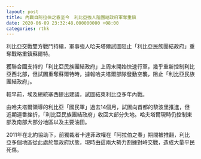```yaml
---
layout: post
title: 內戰自阿拉伯之春至今　利比亞強人阻團結政府軍奪重鎮
date: 2020-06-09 23:32:48.000000000 +08:00
categories: rthk
---
```


利比亞交戰雙方戰鬥持續，軍事強人哈夫塔爾試圖阻止「利比亞民族團結政府」重奪戰略重鎮蘇爾特。

獲聯合國支持的「利比亞民族團結政府」上周末開始快速行軍，幾乎重新控制利比亞西北部，但試圖重奪蘇爾特時，據報哈夫塔爾部隊發動空襲，阻止「利比亞民族團結政府」。

較早前，埃及總統塞西提出建議，試圖結束利比亞多年內戰。

由哈夫塔爾領導的利比亞「國民軍」過去14個月，試圖向首都的黎波里推進，但近期連番挫折，「利比亞民族團結政府」收回大部分失地。哈夫塔爾現時仍控制東部及南部大部分地區以及主要油田。

2011年在北約協助下，前獨裁者卡達菲政權在「阿拉伯之春」期間被推翻，利比亞多個地區從此處於無政府狀態，現時由這兩大勢力割據對峙交戰，造成大量平民死傷。

